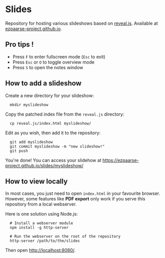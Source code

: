# Slides
Repository for hosting various slideshows based on [reveal.js](https://github.com/hakimel/reveal.js/). Available at [ezpaarse-project.github.io](https://ezpaarse-project.github.io/slides/).

## Pro tips !
  - Press `F` to enter fullscreen mode (`Esc` to exit)
  - Press `Esc` or `O` to toggle overview mode
  - Press `S` to open the notes window

## How to add a slideshow
Create a new directory for your slideshow:
```console
  mkdir myslideshow
```

Copy the patched index file from the `reveal.js` directory:
```console
  cp reveal.js/index.html myslideshow/
```

Edit as you wish, then add it to the repository:
```console
  git add myslideshow
  git commit myslideshow -m "new slideshow!"
  git push
```

You're done! You can access your slidehow at https://ezpaarse-project.github.io/slides/myslideshow/

## How to view locally
In most cases, you just need to open `index.html` in your favourite browser. However, some features like **PDF export** only work if you serve this repository from a local webserver.

Here is one solution using Node.js:
```console
  # Install a webserver module
  npm install -g http-server

  # Run the webserver on the root of the repository
  http-server /path/to/the/slides
```
Then open [http://localhost:8080/](http://localhost:8080/).
